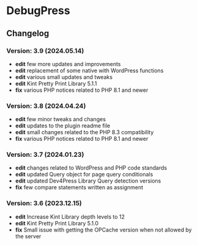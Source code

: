 # DebugPress

## Changelog

### Version: 3.9 (2024.05.14)

* **edit** few more updates and improvements
* **edit** replacement of some native with WordPress functions
* **edit** various small updates and tweaks
* **edit** Kint Pretty Print Library 5.1.1
* **fix** various PHP notices related to PHP 8.1 and newer

### Version: 3.8 (2024.04.24)

* **edit** few minor tweaks and changes
* **edit** updates to the plugin readme file
* **edit** small changes related to the PHP 8.3 compatibility
* **fix** various PHP notices related to PHP 8.1 and newer

### Version: 3.7 (2024.01.23)

* **edit** changes related to WordPress and PHP code standards
* **edit** updated Query object for page query conditionals
* **edit** updated Dev4Press Library Query detection versions
* **fix** few compare statements written as assignment

### Version: 3.6 (2023.12.15)

* **edit** Increase Kint Library depth levels to 12
* **edit** Kint Pretty Print Library 5.1.0
* **fix** Small issue with getting the OPCache version when not allowed by the server
